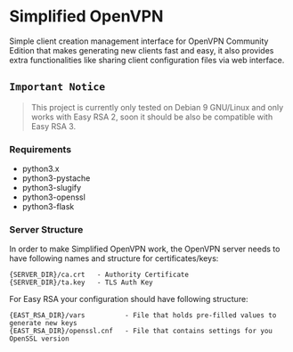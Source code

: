 # Simplified OpenVPN

Simple client creation management interface for OpenVPN Community Edition that makes generating new clients fast and easy, it also provides extra functionalities like sharing client configuration files via web interface.

## `Important Notice`
> This project is currently only tested on Debian 9 GNU/Linux and only works with Easy RSA 2, soon it should be also be compatible with Easy RSA 3.

### Requirements
* python3.x
* python3-pystache
* python3-slugify
* python3-openssl
* python3-flask

### Server Structure
In order to make Simplified OpenVPN work, the OpenVPN server needs to have
following names and structure for certificates/keys:

```
{SERVER_DIR}/ca.crt   - Authority Certificate
{SERVER_DIR}/ta.key   - TLS Auth Key
```

For Easy RSA your configuration should have following structure:

```
{EAST_RSA_DIR}/vars          - File that holds pre-filled values to generate new keys
{EAST_RSA_DIR}/openssl.cnf   - File that contains settings for you OpenSSL version
```
